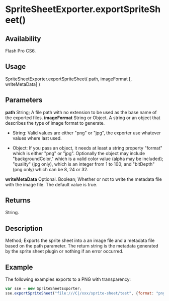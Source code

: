 # SpriteSheetExporter.exportSpriteSheet()

## Availability

Flash Pro CS6.

## Usage

SpriteSheetExporter.exportSpriteSheet( path, imageFormat [, writeMetaData] )

## Parameters

**path** String; A file path with no extension to be used as the base name of the exported files.
**imageFormat** String or Object. A string or an object that describes the type of image format to generate.

- String: Valid values are either "png" or "jpg", the exporter use whatever values where last used.

- Object: If you pass an object, it needs at least a string property "format" which is either "png" or "jpg". Optionally the object may include "backgroundColor," which is a valid color value (alpha may be included); "quality" (jpg only), which is an integer from 1 to 100; and "bitDepth" (png only) which can be 8, 24 or 32.

**writeMetaData** Optional. Boolean; Whether or not to write the metadata file with the image file. The default value is true.

## Returns

String.

## Description

Method; Exports the sprite sheet into a an image file and a metadata file based on the path parameter. The return string is the metadata generated by the sprite sheet plugin or nothing if an error occurred.

## Example

The following examples exports to a PNG with transparency:

```javascript
var sse = new SpriteSheetExporter;
sse.exportSpriteSheet("file:///C|/xxx/sprite-sheet/test", {format: "png", bitDepth: 32, backgroundColor: "#00000000"})
```
